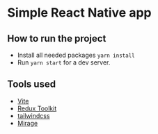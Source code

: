# Simple React Native app

## How to run the project

- Install all needed packages `yarn install`
- Run `yarn start` for a dev server.

## Tools used

- [Vite](https://vitejs.dev)
- [Redux Toolkit](https://redux-toolkit.js.org)
- [tailwindcss](https://tailwindcss.com)
- [Mirage](https://miragejs.com)
